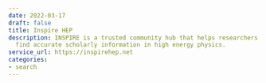 ```yaml
---
date: 2022-03-17
draft: false
title: Inspire HEP
description: INSPIRE is a trusted community hub that helps researchers to share and
  find accurate scholarly information in high energy physics.
service_url: https://inspirehep.net
categories:
- search
---
```




